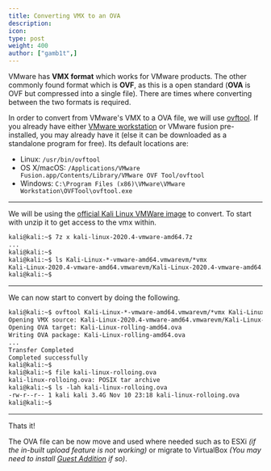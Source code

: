 ```yaml
---
title: Converting VMX to an OVA
description:
icon:
type: post
weight: 400
author: ["gamb1t",]
---
```


VMware has **VMX format** which works for VMware products. The other commonly found format which is **OVF**, as this is a open standard (**OVA** is OVF but compressed into a single file). There are times where converting between the two formats is required.

In order to convert from VMware's VMX to a OVA file, we will use [ovftool](https://code.vmware.com/web/tool/4.4.0/ovf). If you already have either [VMware workstation](/docs/virtualization/install-vmware-host/) or VMware fusion pre-installed, you may already have it (else it can be downloaded as a standalone program for free). Its default locations are:

- Linux: `/usr/bin/ovftool`
- OS X/macOS: `/Applications/VMware Fusion.app/Contents/Library/VMware OVF Tool/ovftool`
- Windows: `C:\Program Files (x86)\VMware\VMware Workstation\OVFTool\ovftool.exe`

- - -

We will be using the [official Kali Linux VMWare image](https://www.offensive-security.com/kali-linux-vm-vmware-virtualbox-image-download/) to convert. To start with unzip it to get access to the vmx within.

```markdown
kali@kali:~$ 7z x kali-linux-2020.4-vmware-amd64.7z
...
kali@kali:~$
kali@kali:~$ ls Kali-Linux-*-vmware-amd64.vmwarevm/*vmx
Kali-Linux-2020.4-vmware-amd64.vmwarevm/Kali-Linux-2020.4-vmware-amd64.vmx
kali@kali:~$
```

- - -

We can now start to convert by doing the following.

```markdown
kali@kali:~$ ovftool Kali-Linux-*-vmware-amd64.vmwarevm/*vmx Kali-Linux-rolling-amd64.ova
Opening VMX source: Kali-Linux-2020.4-vmware-amd64.vmwarevm/Kali-Linux-2020.4-vmware-amd64.vmx
Opening OVA target: Kali-Linux-rolling-amd64.ova
Writing OVA package: Kali-Linux-rolling-amd64.ova
...
Transfer Completed
Completed successfully
kali@kali:~$
kali@kali:~$ file kali-linux-rolloing.ova
kali-linux-rolloing.ova: POSIX tar archive
kali@kali:~$ ls -lah kali-linux-rolloing.ova
-rw-r--r-- 1 kali kali 3.4G Nov 10 23:18 kali-linux-rolloing.ova
kali@kali:~$
```
- - -

Thats it!

The OVA file can be now move and used where needed such as to ESXi _(if the in-built upload feature is not working)_ or migrate to VirtualBox _(You may need to install [Guest Addition](/docs/virtualization/install-virtualbox-guest-additions/) if so)_.
